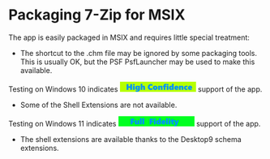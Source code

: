 # Packaging 7-Zip for MSIX

The app is easily packaged in MSIX and requires little special treatment:

* The shortcut to the .chm file may be ignored by some packaging tools. This is usually OK, but the PSF PsfLauncher may be used to make this available. 

Testing on Windows 10 indicates [<img src="/media/CatHighConfidence.png" alt="High Confidence" />](/media/CatHighConfidence.png) support of the app.
* Some of the Shell Extensions are not available. 

Testing on Windows 11 indicates [<img src="/media/CatFullFidelity.png" alt="Full Fidelity" />](/media/CatFullFidelity.png) support of the app.
* The shell extensions are available thanks to the Desktop9 schema extensions.